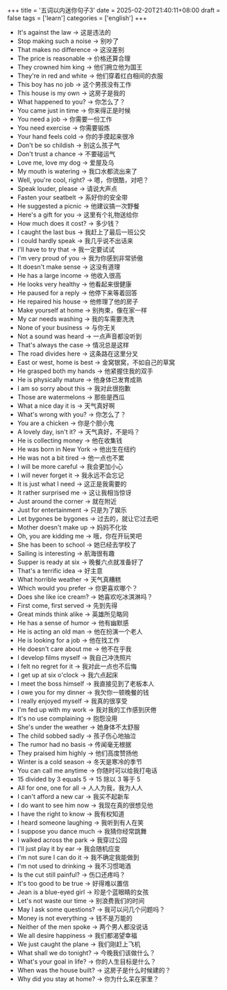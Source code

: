 +++
title = '五词以内迷你句子3'
date = 2025-02-20T21:40:11+08:00
draft = false
tags = ['learn']
categories = ['english']
+++

- It's against the law -> 这是违法的
- Stop making such a noise -> 别吵了
- That makes no difference -> 这没差别
- The price is reasonable -> 价格还算合理
- They crowned him king -> 他们拥立他为国王
- They're in red and white -> 他们穿着红白相间的衣服
- This boy has no job -> 这个男孩没有工作
- This house is my own -> 这房子是我的
- What happened to you? -> 你怎么了？
- You came just in time -> 你来得正是时候
- You need a job -> 你需要一份工作
- You need exercise -> 你需要锻炼
- Your hand feels cold -> 你的手摸起来很冷
- Don't be so childish -> 别这么孩子气
- Don't trust a chance -> 不要碰运气
- Love me, love my dog -> 爱屋及乌
- My mouth is watering -> 我口水都流出来了
- Well, you're cool, right? -> 嗯，你很酷，对吧？
- Speak louder, please -> 请说大声点
- Fasten your seatbelt -> 系好你的安全带
- He suggested a picnic -> 他建议搞一次野餐
- Here's a gift for you -> 这里有个礼物送给你
- How much does it cost? -> 多少钱？
- I caught the last bus -> 我赶上了最后一班公交
- I could hardly speak -> 我几乎说不出话来
- I'll have to try that -> 我一定要试试
- I'm very proud of you -> 我为你感到非常骄傲
- It doesn't make sense -> 这没有道理
- He has a large income -> 他收入很高
- He looks very healthy -> 他看起来很健康
- He paused for a reply -> 他停下来等着回答
- He repaired his house -> 他修理了他的房子
- Make yourself at home -> 别拘束，像在家一样
- My car needs washing -> 我的车需要洗洗
- None of your business -> 与你无关
- Not a sound was heard -> 一点声音都没听到
- That's always the case -> 情况总是这样
- The road divides here -> 这条路在这里分叉
- East or west, home is best -> 金窝银窝，不如自己的草窝
- He grasped both my hands -> 他紧握住我的双手
- He is physically mature -> 他身体已发育成熟
- I am so sorry about this -> 我对此很抱歉
- Those are watermelons -> 那些是西瓜
- What a nice day it is -> 天气真好啊
- What's wrong with you? -> 你怎么了？
- You are a chicken -> 你是个胆小鬼
- A lovely day, isn't it? -> 天气真好，不是吗？
- He is collecting money -> 他在收集钱
- He was born in New York -> 他出生在纽约
- He was not a bit tired -> 他一点也不累
- I will be more careful -> 我会更加小心
- I will never forget it -> 我永远不会忘记
- It is just what I need -> 这正是我需要的
- It rather surprised me -> 这让我相当惊讶
- Just around the corner -> 就在附近
- Just for entertainment -> 只是为了娱乐
- Let bygones be bygones -> 过去的，就让它过去吧
- Mother doesn't make up -> 妈妈不化妆
- Oh, you are kidding me -> 哦，你在开玩笑吧
- She has been to school -> 她已经去学校了
- Sailing is interesting -> 航海很有趣
- Supper is ready at six -> 晚餐六点就准备好了
- That's a terrific idea -> 好主意
- What horrible weather -> 天气真糟糕
- Which would you prefer -> 你更喜欢哪个？
- Does she like ice cream? -> 她喜欢吃冰淇淋吗？
- First come, first served -> 先到先得
- Great minds think alike -> 英雄所见略同
- He has a sense of humor -> 他有幽默感
- He is acting an old man -> 他在扮演一个老人
- He is looking for a job -> 他在找工作
- He doesn't care about me -> 他不在乎我
- I develop films myself -> 我自己冲洗照片
- I felt no regret for it -> 我对此一点也不后悔
- I get up at six o'clock -> 我六点起床
- I meet the boss himself -> 我直接见到了老板本人
- I owe you for my dinner -> 我欠你一顿晚餐的钱
- I really enjoyed myself -> 我真的很享受
- I'm fed up with my work -> 我对我的工作感到厌倦
- It's no use complaining -> 抱怨没用
- She's under the weather -> 她身体不太舒服
- The child sobbed sadly -> 孩子伤心地抽泣
- The rumor had no basis -> 传闻毫无根据
- They praised him highly -> 他们高度赞扬他
- Winter is a cold season -> 冬天是寒冷的季节
- You can call me anytime -> 你随时可以给我打电话
- 15 divided by 3 equals 5 -> 15 除以 3 等于 5
- All for one, one for all -> 人人为我，我为人人
- I can't afford a new car -> 我买不起新车
- I do want to see him now -> 我现在真的很想见他
- I have the right to know -> 我有权知道
- I heard someone laughing -> 我听到有人在笑
- I suppose you dance much -> 我猜你经常跳舞
- I walked across the park -> 我穿过公园
- I'll just play it by ear -> 我会随机应变
- I'm not sure I can do it -> 我不确定我能做到
- I'm not used to drinking -> 我不习惯喝酒
- Is the cut still painful? -> 伤口还疼吗？
- It's too good to be true -> 好得难以置信
- Jean is a blue-eyed girl -> 珍是个蓝眼睛的女孩
- Let's not waste our time -> 别浪费我们的时间
- May I ask some questions? -> 我可以问几个问题吗？
- Money is not everything -> 钱不是万能的
- Neither of the men spoke -> 两个男人都没说话
- We all desire happiness -> 我们都渴望幸福
- We just caught the plane -> 我们刚赶上飞机
- What shall we do tonight? -> 今晚我们该做什么？
- What's your goal in life? -> 你的人生目标是什么？
- When was the house built? -> 这房子是什么时候建的？
- Why did you stay at home? -> 你为什么呆在家里？

